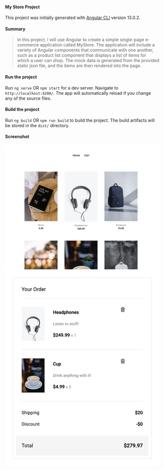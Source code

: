 #### My Store Project

This project was initially generated with [Angular CLI](https://github.com/angular/angular-cli) version 13.0.2.

#### Summary
> In this project, I will use Angular to create a simple single-page e-commerce application called MyStore.
> The application will include a variety of Angular components that communicate with one another, such as a product list component that displays a list of items for which a user can shop.
> The mock data is generated from the provided static json file, and the items are then rendered into the page.

#### Run the project

Run `ng serve` OR `npm start` for a dev server. Navigate to `http://localhost:4200/`. The app will automatically reload if you change any of the source files.

#### Build the project

Run `ng build` OR `npm run build` to build the project. The build artifacts will be stored in the `dist/` directory.

#### Screenshot
![screenshot for product cart](src/assets/homepage-screenshot.png)
![screenshot for product list in homepage](src/assets/cart-screenshot.png)
